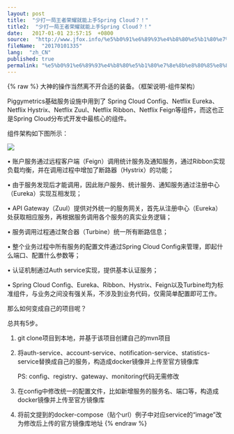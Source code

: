 ```yaml
---
layout: post
title:  "少打一局王者荣耀就能上手Spring Cloud？！"
title2:  "少打一局王者荣耀就能上手Spring Cloud？！"
date:   2017-01-01 23:57:15  +0800
source:  "http://www.jfox.info/%e5%b0%91%e6%89%93%e4%b8%80%e5%b1%80%e7%8e%8b%e8%80%85%e8%8d%a3%e8%80%80%e5%b0%b1%e8%83%bd%e4%b8%8a%e6%89%8bspringcloud.html"
fileName:  "20170101335"
lang:  "zh_CN"
published: true
permalink: "%e5%b0%91%e6%89%93%e4%b8%80%e5%b1%80%e7%8e%8b%e8%80%85%e8%8d%a3%e8%80%80%e5%b0%b1%e8%83%bd%e4%b8%8a%e6%89%8bspringcloud.html"
---
```

{% raw %}
大神的操作当然离不开合适的装备。（框架说明-组件架构） 

  Piggymetrics基础服务设施中用到了 
 Spring Cloud Config、Netflix Eureka、Netflix Hystrix、Netflix Zuul、Netflix Ribbon、Netflix Feign等组件，而这也正是Spring Cloud分布式开发中最核心的组件。 
 

  组件架构如下图所示： 
 
 
 ![](/wp-content/uploads/2017/07/1500040122.jpeg)
 
 

  • 账户服务通过远程客户端（Feign）调用统计服务及通知服务，通过Ribbon实现负载均衡，并在调用过程中增加了断路器（Hystrix）的功能； 
 

  • 由于服务发现后才能调用，因此账户服务、统计服务、通知服务通过注册中心（Eureka）实现互相发现； 
 

  • API Gateway（Zuul）提供对外统一的服务网关，首先从注册中心（Eureka）处获取相应服务，再根据服务调用各个服务的真实业务逻辑； 
 

  • 服务调用过程通过聚合器（Turbine）统一所有断路信息； 
 

  • 整个业务过程中所有服务的配置文件通过Spring Cloud Config来管理，即起什么端口、配置什么参数等； 
 

  • 认证机制通过Auth service实现，提供基本认证服务； 
 

  • Spring Cloud Config、Eureka、Ribbon、Hystrix、Feign以及Turbine均为标准组件，与业务之间没有强关系，不涉及到业务代码，仅需简单配置即可工作。 
 
 
 
那么如何变成自己的项目呢？ 
 

  总共有5步。 
 

  1. git clone项目到本地，并基于该项目创建自己的mvn项目 
 

  2. 将auth-service、account-service、notification-service、statistics-service替换成自己的服务，构造成docker镜像并上传至官方镜像库 
 

      PS: config、registry、gateway、monitoring代码无需修改 
 

  3. 在config中修改统一的配置文件，比如新增服务的服务名、端口等，构造成docker镜像并上传至官方镜像库 
 

  4. 将前文提到的docker-compose（贴个url）例子中对应service的“image”改为修改后上传的官方镜像库地址
{% endraw %}
